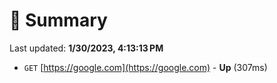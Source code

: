 # 📖 Summary
Last updated: **1/30/2023, 4:13:13 PM**

- `GET` [https://google.com](https://google.com) - **Up** (307ms)
